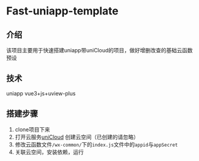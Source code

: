 # Fast-uniapp-template

## 介绍

该项目主要用于快速搭建uniapp带uniCloud的项目，做好增删改查的基础云函数预设

## 技术

uniapp vue3+js+uview-plus

## 搭建步骤
1. clone项目下来
2. 打开云服务[uniCloud](https://mp.weixin.qq.com/wxopen/waregister?action=step1&source=mpregister&token=&lang=zh_CN) 创建云空间（已创建的请忽略）
3. 修改云函数文件`/wx-common/`下的`index.js`文件中的`appid`与`appSecret`
4. 关联云空间，安装依赖，运行
